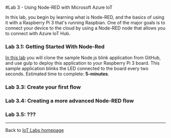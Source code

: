 #Lab 3 - Using Node-RED with Microsoft Azure IoT

In this lab, you begin by learning what is Node-RED, and the basics of using it with a Raspberry Pi 3 that's running Raspbian. One of the major goals is to connect your device to the cloud by using a Node-RED node that allows you to connect with Azure IoT Hub.

### Lab 3.1: Getting Started With Node-Red
[In this lab](/content/lab-3-1-getting-started-with-node-red) you will clone the sample Node.js blink application from GitHub, and use gulp to deploy this application to your Raspberry Pi 3 board. This sample application blinks the LED connected to the board every two seconds.
Estimated time to complete: **5-minutes**. 


### Lab 3.3: Create your first flow

### Lab 3.4: Creating a more advanced Node-RED flow
### Lab 3.5: ???

---

Back to [IoT Labs homepage](/readme.md)

